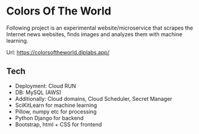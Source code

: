 # Colors Of The World
Following project is an experimental website/microservice that scrapes the Internet news websites,
finds images and analyzes them with machine learning.

Url: https://colorsoftheworld.diplabs.app/

## Tech
- Deployment: Cloud RUN
- DB: MySQL (AWS)
- Additionally: Cloud domains, Cloud Scheduler, Secret Manager
- SciKitLearn  for machine learning
- Pillow, numpy etc for processing
- Python Django for backend
- Bootstrap, html + CSS for frontend
